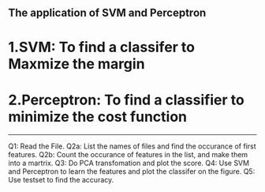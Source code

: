 ## The application of SVM and Perceptron

# 1.SVM: To find a classifer to Maxmize the margin  
# 2.Perceptron: To find a classifier to minimize the cost function
***
   Q1: Read the File.
   Q2a: List the names of files and find the occurance of first features.
   Q2b: Count the occurance of features in the list, and make them into a martrix.
   Q3: Do PCA transfomation and plot the score.
   Q4: Use SVM and Perceptron to learn the features and plot the classifer on the figure.
   Q5: Use testset to find the accuracy.
   
